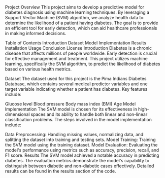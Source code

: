 Project Overview
This project aims to develop a predictive model for diabetes diagnosis using machine learning techniques. By leveraging a Support Vector Machine (SVM) algorithm, we analyze health data to determine the likelihood of a patient having diabetes. The goal is to provide an efficient tool for early detection, which can aid healthcare professionals in making informed decisions.

Table of Contents
Introduction
Dataset
Model Implementation
Results
Installation
Usage
Conclusion
License
Introduction
Diabetes is a chronic disease that affects millions of people worldwide. Early detection is crucial for effective management and treatment. This project utilizes machine learning, specifically the SVM algorithm, to predict the likelihood of diabetes based on various health metrics.

Dataset
The dataset used for this project is the Pima Indians Diabetes Database, which contains several medical predictor variables and one target variable indicating whether a patient has diabetes. Key features include:

Glucose level
Blood pressure
Body mass index (BMI)
Age
Model Implementation
The SVM model is chosen for its effectiveness in high-dimensional spaces and its ability to handle both linear and non-linear classification problems. The steps involved in the model implementation include:

Data Preprocessing: Handling missing values, normalizing data, and splitting the dataset into training and testing sets.
Model Training: Training the SVM model using the training dataset.
Model Evaluation: Evaluating the model's performance using metrics such as accuracy, precision, recall, and F1 score.
Results
The SVM model achieved a notable accuracy in predicting diabetes. The evaluation metrics demonstrate the model's capability to distinguish between diabetic and non-diabetic cases effectively. Detailed results can be found in the results section of the code.

